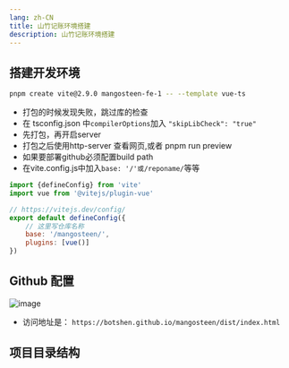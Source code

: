 ```yaml
---
lang: zh-CN
title: 山竹记账环境搭建
description: 山竹记账环境搭建
---
```


## 搭建开发环境

```sh
pnpm create vite@2.9.0 mangosteen-fe-1 -- --template vue-ts
```

- 打包的时候发现失败，跳过库的检查
- 在 tsconfig.json 中`compilerOptions`加入 `"skipLibCheck": "true"`
- 先打包，再开启server
- 打包之后使用http-server 查看网页,或者 pnpm run preview
- 如果要部署github必须配置build path
- 在vite.config.js中加入`base: '/'或/reponame/`等等

```javascript
import {defineConfig} from 'vite'
import vue from '@vitejs/plugin-vue'

// https://vitejs.dev/config/
export default defineConfig({
    // 这里写仓库名称
    base: '/mangosteen/',
    plugins: [vue()]
})

```

## Github 配置

![image](https://cdn.jsdelivr.net/gh/botshen/image-hosting@master/20220503/image.5xg1r5jpri40.webp)

- 访问地址是： `https://botshen.github.io/mangosteen/dist/index.html`

## 项目目录结构


